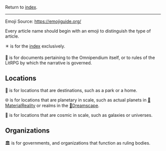 Return to [index](index.md).

---

Emoji Source: https://emojiguide.org/

Every article name should begin with an emoji to distinguish the type of article.

✴️ is for the [index](index.md) exclusively.

📄 is for documents pertaining to the Omnipendium itself, or to rules of the LitRPG by which the narrative is governed.

## Locations

📍 is for locations that are destinations, such as a park or a home.

🌐 is for locations that are planetary in scale, such as actual planets in [🌌MaterialReality](🌌MaterialReality.md) or realms in the [🌌Dreamscape](🌌Dreamscape.md).

🌌 is for locations that are cosmic in scale, such as galaxies or universes.

## Organizations
🏛 is for governments, and organizations that function as ruling bodies.

